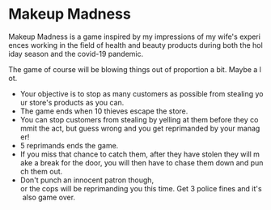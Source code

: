 # Makeup Madness

Makeup Madness is a game inspired by my impressions of my wife's experiences working in the field of health and beauty products during both the holiday season and the covid-19 pandemic.

The game of course will be blowing things out of proportion a bit. Maybe a lot.

* Your objective is to stop as many customers as possible from stealing your store's products as you can.
* The game ends when 10 thieves escape the store.
* You can stop customers from stealing by yelling at them before they commit the act, but guess wrong and you get reprimanded by your manager!
* 5 reprimands ends the game.
* If you miss that chance to catch them, after they have stolen they will make a break for the door, you will then have to chase them down and punch them out.
* Don't punch an innocent patron though, or the cops will be reprimanding you this time. Get 3 police fines and it's also game over.